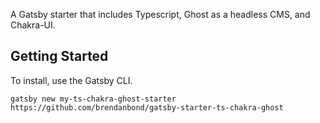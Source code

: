 A Gatsby starter that includes Typescript, Ghost as a headless CMS, and Chakra-UI.

## Getting Started

To install, use the Gatsby CLI.

```shell
gatsby new my-ts-chakra-ghost-starter https://github.com/brendanbond/gatsby-starter-ts-chakra-ghost
```
